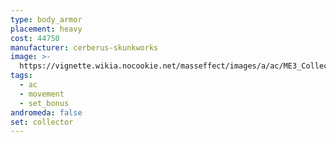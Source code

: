 ```yaml
---
type: body_armor
placement: heavy
cost: 44750
manufacturer: cerberus-skunkworks
image: >-
  https://vignette.wikia.nocookie.net/masseffect/images/a/ac/ME3_Collector_Armor.png/revision/latest/scale-to-width-down/350?cb=20120314183021
tags:
  - ac
  - movement
  - set_bonus
andromeda: false
set: collector
---
```

